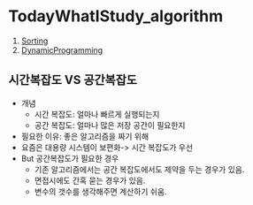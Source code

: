 # TodayWhatIStudy_algorithm

1. [Sorting](sorting)
2. [DynamicProgramming](DynamicProgramming)




## 시간복잡도 VS 공간복잡도
- 개념
    - 시간 복잡도: 얼마나 빠르게 실행되는지
    - 공간 복잡도: 얼마나 많은 저장 공간이 필요한지
- 필요한 이유: 좋은 알고리즘을 짜기 위해
- 요즘은 대용량 시스템이 보편화-> 시간 복잡도가 우선
- But 공간복잡도가 필요한 경우
    - 기존 알고리즘에서는 공간 복잡도에서도 제약을 두는 경우가 있음.
    - 면접시에도 간혹 묻는 경우가 있음.
    - 변수의 갯수를 생각해주면 계산하기 쉬움.

